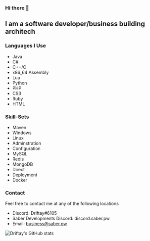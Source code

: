 ### Hi there 👋

## I am a software developer/business building architech 

### Languages I Use
- Java
- C#
- C++/C
- x86_64 Assembly
- Lua
- Python
- PHP
- CS3
- Ruby
- HTML

### Skill-Sets
- Maven
- Windows
- Linux
- Adminstration
- Configuration
- MySQL
- Redis
- MongoDB
- Direct
- Deployment
- Docker

### Contact
Feel free to contact me at any of the following locations
- Discord: Driftay#6105
- Saber Developments Discord: discord.saber.pw
- Email: business@saber.pw

![Driftay's GitHub stats](https://github-readme-stats.vercel.app/api?username=Driftay&theme=dracula&show_icons=true)
<!--
**Driftay/driftay** is a ✨ _special_ ✨ repository because its `README.md` (this file) appears on your GitHub profile.

Here are some ideas to get you started:

- 🔭 I’m currently working on ...
- 🌱 I’m currently learning ...
- 👯 I’m looking to collaborate on ...
- 🤔 I’m looking for help with ...
- 💬 Ask me about ...
- 📫 How to reach me: ...
- 😄 Pronouns: ...
- ⚡ Fun fact: ...
-->
